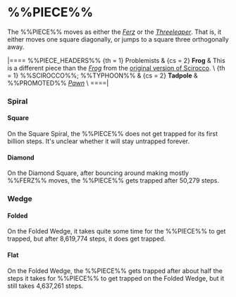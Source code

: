 # %%PIECE%%

The %%PIECE%% moves as either the [*Ferz*](ferz.html) or the
[*Threeleaper*](threeleaper.html). That is, it either moves one
square diagonally, or jumps to a square three orthogonally away.

|====
%%PIECE_HEADERS%%
  {th = 1}  Problemists
& {cs = 2}  **Frog**
&           This is a different piece than the 
            [*Frog*](scirocco_frog.html) from the [original version
            of Scirocco](#chess-v:large.dir/contest/scirocco.html). \\
  {th = 1}  %%SCIROCCO%%; %%TYPHOON%%
& {cs = 2}  **Tadpole**
&           %%PROMOTED%% [*Pawn*](pawn.html) \\
====|

### Spiral

#### Square

On the Square Spiral, the %%PIECE%% does not get trapped for its
first billion steps. It's unclear whether it will stay untrapped
forever.

#### Diamond

On the Diamond Square, after bouncing around making mostly %%FERZ%%
moves, the %%PIECE%% gets trapped after 50,279 steps.

### Wedge

#### Folded

On the Folded Wedge, it takes quite some time for the %%PIECE%% to
get trapped, but after 8,619,774 steps, it does get trapped.

#### Flat

On the Folded Wedge, the %%PIECE%% gets trapped after
about half the steps it takes for %%PIECE%% to get trapped
on the Folded Wedge, but it still takes 4,637,261 steps.

